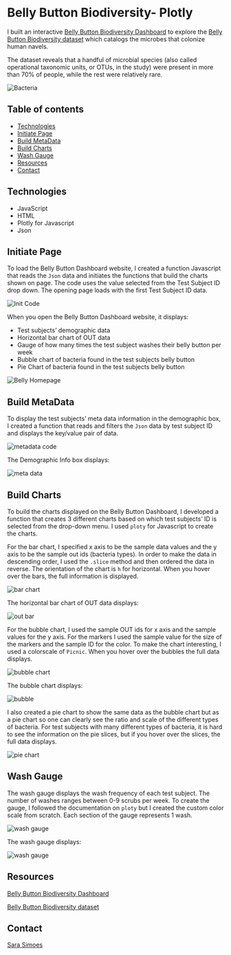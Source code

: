 # Belly Button Biodiversity- Plotly

I built an interactive [Belly Button Biodiversity Dashboard](https://ssimoes48.github.io/Biodiversity-Plotly/) to explore the [Belly Button Biodiversity dataset](http://robdunnlab.com/projects/belly-button-biodiversity/) which catalogs the microbes that colonize human navels.

The dataset reveals that a handful of microbial species (also called operational taxonomic units, or OTUs, in the study) were present in more than 70% of people, while the rest were relatively rare.

![Bacteria](Images/bacteria.png)

## Table of contents
* [Technologies](#technologies) 
* [Initiate Page](#initiate-page)
* [Build MetaData](build-metadata)
* [Build Charts](#build-charts)
* [Wash Gauge](#wash-gauge)
* [Resources](#resources)
* [Contact](#contact)

## Technologies 
* JavaScript
* HTML
* Plotly for Javascript
* Json

## Initiate Page 

To load the Belly Button Dashboard website, I created a function Javascript that reads the `Json` data and initiates the functions that build the charts shown on page. The code uses the value selected from the Test Subject ID drop down. The opening page loads with the first Test Subject ID data. 

![Init Code](Images/init_code.PNG)

When you open the Belly Button Dashboard website, it displays: 

* Test subjects’ demographic data
* Horizontal bar chart of OUT data 
* Gauge of how many times the test subject washes their belly button per week
* Bubble chart of bacteria found in the test subjects belly button
* Pie Chart of bacteria found in the test subjects belly button 

![Belly Homepage](Images/belly_homepage.PNG)

## Build MetaData

To display the test subjects’ meta data information in the demographic box, I created a function that reads and filters the `Json` data by test subject ID and displays the key/value pair of data. 

![metadata code](Images/metadata_code.PNG)

The Demographic Info box displays:

![meta data](Images/meta_data.PNG)

## Build Charts

To build the charts displayed on the Belly Button Dashboard, I developed a function that creates 3 different charts based on which test subjects’ ID is selected from the drop-down menu. I used `ploty` for Javascript to create the charts. 

For the bar chart, I specified x axis to be the sample data values and the y axis to be the sample out ids (bacteria types). In order to make the data in descending order, I used the `.slice` method and then ordered the data in reverse. The orientation of the chart is `h` for horizontal. When you hover over the bars, the full information is displayed. 

![bar chart ](Images/bar_chart.PNG)

The horizontal bar chart of OUT data displays: 

![out bar](Images/otu_bar.PNG)

For the bubble chart, I used the sample OUT ids for x axis and the sample values for the y axis. For the markers I used the sample value for the size of the markers and the sample ID for the color. To make the chart interesting, I used a colorscale of `Picnic`. When you hover over the bubbles the full data displays. 

![bubble chart ](Images/bubble_chart.PNG)

The bubble chart displays:

![bubble](Images/bubble.PNG)

I also created a pie chart to show the same data as the bubble chart but as a pie chart so one can clearly see the ratio and scale of the different types of bacteria. For test subjects with many different types of bacteria, it is hard to see the information on the pie slices, but if you hover over the slices, the full data displays. 

![pie chart](Images/pie.PNG)

## Wash Gauge 

The wash gauge displays the wash frequency of each test subject. The number of washes ranges between 0-9 scrubs per week. To create the gauge, I followed the documentation on `ploty` but I created the custom color scale from scratch. Each section of the gauge represents 1 wash.
 
![wash gauge](Images/guage_code.PNG)

The wash gauge displays: 

![wash gauge](Images/wash_gauge.PNG)

## Resources 

[Belly Button Biodiversity Dashboard](https://ssimoes48.github.io/Biodiversity-Plotly/)

[Belly Button Biodiversity dataset](http://robdunnlab.com/projects/belly-button-biodiversity/)

## Contact

[Sara Simoes](https://github.com/Ssimoes48)
